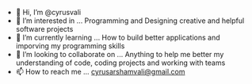 - 👋 Hi, I’m @cyrusvali
- 👀 I’m interested in ... Programming and Designing creative and helpful software projects
- 🌱 I’m currently learning ... How to build better applications and imporving my programming skills
- 💞️ I’m looking to collaborate on ... Anything to help me better my understanding of code, coding projects and working with teams
- 📫 How to reach me ... cyrusarshamvali@gmail.com

<!---
cyrusvali/cyrusvali is a ✨ special ✨ repository because its `README.md` (this file) appears on your GitHub profile.
You can click the Preview link to take a look at your changes.
--->
